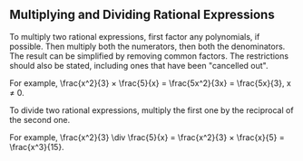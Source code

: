 Multiplying and Dividing Rational Expressions
-------


To multiply two rational expressions, first factor any polynomials, if possible. Then multiply both the numerators, then both the denominators. The result can be simplified by removing common factors. The restrictions should also be stated, including ones that have been "cancelled out".

For example, \frac{x^2}{3} × \frac{5}{x} = \frac{5x^2}{3x} = \frac{5x}{3}, x ≠ 0.

To divide two rational expressions, multiply the first one by the reciprocal of the second one.

For example, \frac{x^2}{3} \div \frac{5}{x} = \frac{x^2}{3} × \frac{x}{5} = \frac{x^3}{15}.